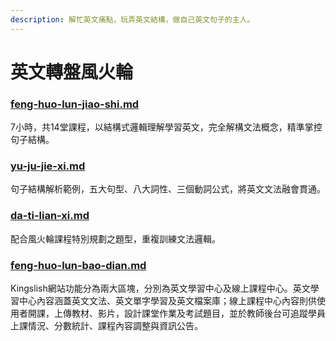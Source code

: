 ```yaml
---
description: 解忙英文痛點，玩弄英文結構，做自己英文句子的主人。
---
```


# 英文轉盤風火輪

### [feng-huo-lun-jiao-shi.md](feng-huo-lun-jiao-shi.md "mention")

7小時，共14堂課程，以結構式邏輯理解學習英文，完全解構文法概念，精準掌控句子結構。

### [yu-ju-jie-xi.md](yu-ju-jie-xi.md "mention")

句子結構解析範例，五大句型、八大詞性、三個動詞公式，將英文文法融會貫通。

### [da-ti-lian-xi.md](da-ti-lian-xi.md "mention")

配合風火輪課程特別規劃之題型，重複訓練文法邏輯。

### [feng-huo-lun-bao-dian.md](feng-huo-lun-bao-dian.md "mention")

Kingslish網站功能分為兩大區塊，分別為英文學習中心及線上課程中心。英文學習中心內容涵蓋英文文法、英文單字學習及英文檔案庫；線上課程中心內容則供使用者開課，上傳教材、影片，設計課堂作業及考試題目，並於教師後台可追蹤學員上課情況、分數統計、課程內容調整與資訊公告。

